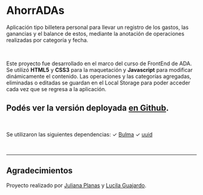 # AhorrADAs

Aplicación tipo billetera personal para llevar un registro de los gastos, las ganancias y el balance de estos, mediante la anotación de operaciones realizadas por categoría y fecha.

<br>

Este proyecto fue desarrollado en el marco del curso de FrontEnd de ADA. Se utilizó **HTML5** y **CSS3** para la maquetación y **Javascript** para modificar dinámicamente el contenido. Las operaciones y las categorías agregadas, eliminadas o editadas se guardan en el Local Storage para poder acceder cada vez que se regresa a la aplicación.

## Podés ver la versión deployada [en Github](prinsepunk.github.io/ahorradas/).

<br>

Se utilizaron las siguientes dependencias:
✓ [Bulma](https://bulma.io/)
✓ [uuid](https://www.npmjs.com/package/uuid)

<br>

***

## Agradecimientos

Proyecto realizado por [Juliana Planas](https://www.linkedin.com/in/julianaplanas/) y [Lucila Guajardo](https://github.com/lucilaguajardo).